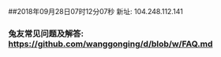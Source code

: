 ##2018年09月28日07时12分07秒 新址: 104.248.112.141
### 兔友常见问题及解答: https://github.com/wanggonging/d/blob/w/FAQ.md
